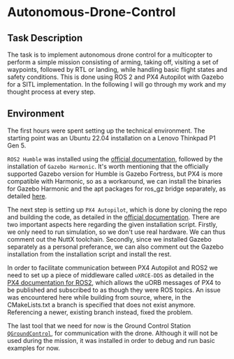 # Autonomous-Drone-Control 

## Task Description
The task is to implement autonomous drone control for a multicopter to perform a simple mission consisting of arming, taking off, visiting a set of waypoints, followed by RTL or landing, while handling basic flight states and safety conditions. This is done using ROS 2 and PX4 Autopilot with Gazebo for a SITL implementation. In the following I will go through my work and my thought process at every step.

## Environment
The first hours were spent setting up the technical environment. The starting point was an Ubuntu 22.04 installation on a Lenovo Thinkpad P1 Gen 5. 

`ROS2 Humble` was installed using the [official documentation](https://docs.ros.org/en/humble/Installation/Ubuntu-Install-Debs.html), followed by the installation of `Gazebo Harmonic`. It's worth mentioning that the officially supported Gazebo version for Humble is Gazebo Fortress, but PX4 is more compatible with Harmonic, so as a workaround, we can install the binaries for Gazebo Harmonic and the apt packages for ros_gz bridge separately, as detailed [here](https://gazebosim.org/docs/latest/ros_installation/#gazebo-harmonic-with-ros-2-humble-or-rolling-use-with-caution). 

The next step is setting up `PX4 Autopilot`, which is done by cloning the repo and building the code, as detailed in the [official documentation](https://docs.px4.io/main/en/dev_setup/getting_started.html). There are two important aspects here regarding the given installation script. Firstly, we only need to run simulation, so we don't use real hardware. We can thus comment out the NuttX toolchain. Secondly, since we installed Gazebo separately as a personal preferance, we can also comment out the Gazebo installation from the installation script and install the rest.

In order to facilitate communication between PX4 Autopilot and ROS2 we need to set up a piece of middleware called `uXRCE-DDS` as detailed in the [PX4 documentation for ROS2](https://docs.px4.io/main/en/ros2/user_guide.html#setup-micro-xrce-dds-agent-client), which allows the uORB messages of PX4 to be published and subscribed to as though they were ROS topics. An issue was encountered here while building from source, where, in the CMakeLists.txt a branch is specified that does not exist anymore. Referencing a newer, existing branch instead, fixed the problem.

The last tool that we need for now is the Ground Control Station [`QGroundControl`](https://docs.qgroundcontrol.com/master/en/qgc-user-guide/getting_started/download_and_install.html#ubuntu), for communication with the drone. Although it will not be used during the mission, it was installed in order to debug and run basic examples for now.



